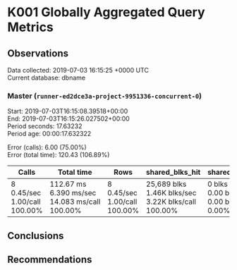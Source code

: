 # K001 Globally Aggregated Query Metrics

## Observations ##
Data collected: 2019-07-03 16:15:25 +0000 UTC  
Current database: dbname  



### Master (`runner-ed2dce3a-project-9951336-concurrent-0`) ###
Start: 2019-07-03T16:15:08.39518+00:00  
End: 2019-07-03T16:15:26.027502+00:00  
Period seconds: 17.63232  
Period age: 00:00:17.632322  

Error (calls): 6.00 (75.00%)  
Error (total time): 120.43 (106.89%)

| Calls | Total&nbsp;time | Rows | shared_blks_hit | shared_blks_read | shared_blks_dirtied | shared_blks_written | blk_read_time | blk_write_time | kcache_reads | kcache_writes | kcache_user_time_ms | kcache_system_time |
|-------|------------|------|-----------------|------------------|---------------------|---------------------|---------------|----------------|--------------|---------------|---------------------|--------------------|
|8<br/>0.45/sec<br/>1.00/call<br/>100.00% |112.67&nbsp;ms<br/>6.390&nbsp;ms/sec<br/>14.083&nbsp;ms/call<br/>100.00% |8<br/>0.45/sec<br/>1.00/call<br/>100.00% |25,689&nbsp;blks<br/>1.46K&nbsp;blks/sec<br/>3.22K&nbsp;blks/call<br/>100.00% |0&nbsp;blks<br/>0.00&nbsp;blks/sec<br/>0.00&nbsp;blks/call<br/>0.00% |0&nbsp;blks<br/>0.00&nbsp;blks/sec<br/>0.00&nbsp;blks/call<br/>0.00% |0&nbsp;blks<br/>0.00&nbsp;blks/sec<br/>0.00&nbsp;blks/call<br/>0.00% |0.00&nbsp;ms<br/>0.000&nbsp;ms/sec<br/>0.000&nbsp;ms/call<br/>0.00% |0.00&nbsp;ms<br/>0.000&nbsp;ms/sec<br/>0.000&nbsp;ms/call<br/>0.00% |0.00&nbsp;bytes<br/>0.00&nbsp;bytes/sec<br/>0.00&nbsp;bytes/call<br/>0.00% |0.00&nbsp;bytes<br/>0.00&nbsp;bytes/sec<br/>0.00&nbsp;bytes/call<br/>0.00% |0.00&nbsp;ms<br/>0.000&nbsp;ms/sec<br/>0.000&nbsp;ms/call<br/>0.00% |0.00&nbsp;ms<br/>0.000&nbsp;ms/sec<br/>0.000&nbsp;ms/call<br/>0.00%|





## Conclusions ##


## Recommendations ##

